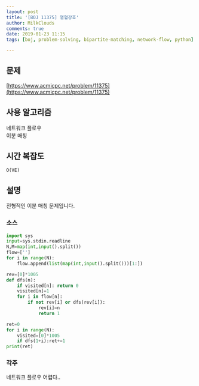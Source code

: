 ```yaml
---
layout: post
title: '[BOJ 11375] 열혈강호'
author: MilkClouds
comments: true
date: 2019-01-23 11:15
tags: [boj, problem-solving, bipartite-matching, network-flow, python]

---
```


## 문제
[https://www.acmicpc.net/problem/11375](https://www.acmicpc.net/problem/11375)

## 사용 알고리즘
네트워크 플로우  
이분 매칭

## 시간 복잡도
`O(VE)`


## 설명
전형적인 이분 매칭 문제입니다.


### 소스  

```python
import sys
input=sys.stdin.readline
N,M=map(int,input().split())
flow=['']
for i in range(N):
    flow.append(list(map(int,input().split()))[1:])

rev=[0]*1005
def dfs(n):
    if visited[n]: return 0
    visited[n]=1
    for i in flow[n]:
        if not rev[i] or dfs(rev[i]):
            rev[i]=n
            return 1

ret=0
for i in range(N):
    visited=[0]*1005
    if dfs(1+i):ret+=1
print(ret)
```

### 각주  
네트워크 플로우 어렵다..